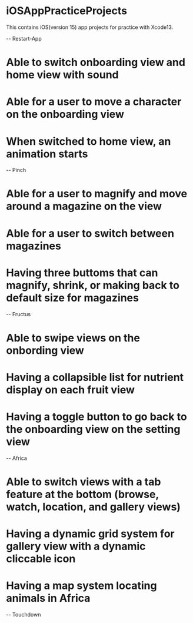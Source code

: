 # iOSAppPracticeProjects
This contains iOS(version 15) app projects for practice with Xcode13.

-- Restart-App
  # Able to switch onboarding view and home view with sound
  # Able for a user to move a character on the onboarding view
  # When switched to home view, an animation starts
  
-- Pinch
  # Able for a user to magnify and move around a magazine on the view
  # Able for a user to switch between magazines
  # Having three buttoms that can magnify, shrink, or making back to default size for magazines
  
-- Fructus
  # Able to swipe views on the onbording view
  # Having a collapsible list for nutrient display on each fruit view
  # Having a toggle button to go back to the onboarding view on the setting view
  
-- Africa
  # Able to switch views with a tab feature at the bottom (browse, watch, location, and gallery views)
  # Having a dynamic grid system for gallery view with a dynamic cliccable icon 
  # Having a map system locating animals in Africa
  
-- Touchdown
  #
  #
  #
